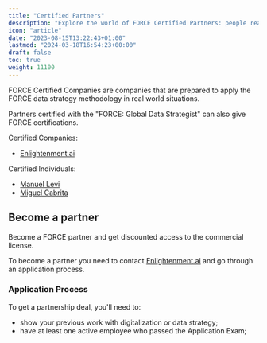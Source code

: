 ```yaml
---
title: "Certified Partners"
description: "Explore the world of FORCE Certified Partners: people ready to implement the FORCE data strategy. Learn how to become a partner & the fees involved."
icon: "article"
date: "2023-08-15T13:22:43+01:00"
lastmod: "2024-03-18T16:54:23+00:00"
draft: false
toc: true
weight: 11100
---
```


FORCE Certified Companies are companies that are prepared to apply the FORCE data strategy methodology in real world situations. 

Partners certified with the "FORCE: Global Data Strategist" can also give FORCE certifications.

Certified Companies:
* [Enlightenment.ai](https://eai.company "Enlightenment.ai")


Certified Individuals:
* [Manuel Levi](https://manuellevi.com "Manuel Levi")
* [Miguel Cabrita](https://www.linkedin.com/in/miguelcabrita/ "Miguel Cabrita")



## Become a partner

Become a FORCE partner and get discounted access to the commercial license.

To become a partner you need to contact [Enlightenment.ai](https://enlightenment.ai "EAI") and go through an application process.

### Application Process

To get a partnership deal, you'll need to:

* show your previous work with digitalization or data strategy;
* have at least one active employee who passed the Application Exam;
